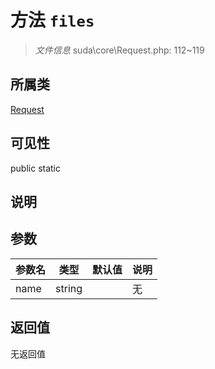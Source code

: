 # 方法 `files`

> *文件信息* suda\core\Request.php: 112~119

## 所属类 

[Request](../Request.md)

## 可见性

 public static

## 说明



## 参数


| 参数名 | 类型 | 默认值 | 说明 |
|--------|-----|-------|-------|
| name |  string |  | 无 |



## 返回值

无返回值
